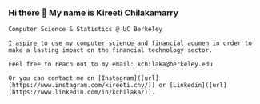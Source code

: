 ### Hi there 👋 My name is Kireeti Chilakamarry

    Computer Science & Statistics @ UC Berkeley
    
    I aspire to use my computer science and financial acumen in order to make a lasting impact on the financial technology sector. 
    
    Feel free to reach out to my email: kchilaka@berkeley.edu
    
    Or you can contact me on [Instagram]([url](https://www.instagram.com/kireeti.chy/)) or [Linkedin]([url](https://www.linkedin.com/in/kchilaka/)).

<!--
**kireetichilakamarry/kireetichilakamarry** is a ✨ _special_ ✨ repository because its `README.md` (this file) appears on your GitHub profile.

Here are some ideas to get you started:

- 🔭 I’m currently working on ...
- 🌱 I’m currently learning ...
- 👯 I’m looking to collaborate on ...
- 🤔 I’m looking for help with ...
- 💬 Ask me about ...
- 📫 How to reach me: ...
- 😄 Pronouns: ...
- ⚡ Fun fact: ...
-->
